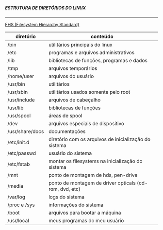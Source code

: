 
##### ESTRUTURA DE DIRETÓRIOS DO LINUX
***
[FHS (Filesystem Hierarchy Standard)](https://en.wikipedia.org/wiki/Filesystem_Hierarchy_Standard)

| diretório | conteúdo |
|---|---|
|/bin | utilitários principais do linux
|/etc | programas e arquivos administrativos
|/lib | bibliotecas de funções, programas e dados
|/tmp | arquivos temporários
|/home/user | arquivos do usuário
|/usr/bin | utilitários
|/usr/sbin | utilitários usados somente pelo root
|/usr/include | arquivos de cabeçalho
|/usr/lib | bibliotecas de funções
|/usr/spool | áreas de spool
|/dev | arquivos especiais de dispositivo
|/usr/share/docs| documentações
|/etc/init.d| diretório com os arquivos de inicialização do sistema
|/etc/passwd | usuário do sistema
|/etc/fstab| montar os filesystems na inicialização do sistema
|/mnt| ponto de montagem de hds, pen-drive
|/media| ponto de montagem de driver opticals (cd-rom, dvd, etc)
|/var/log| logs do sistema
|/proc e /sys| informações do sistema
|/boot| arquivos para bootar a máquina
|/usr/local| meus programas do meu usuário






